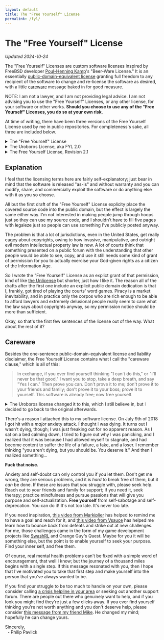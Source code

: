 ```yaml
---
layout: default
title: The "Free Yourself" License
permalink: /fyl/
---
```


The "Free Yourself" License
===========================

_Updated 2024-10-24_

The "Free Yourself" Licenses are custom software licenses inspired by FreeBSD
developer [Poul-Henning Kamp][phk]'s "Beer-Ware License."  It is an
essentially [public-domain-equivalent license][pde license] granting full
freedom to any recipient of the software to change and re-license the software
as desired, with a little [careware][careware] message baked in for good
measure.

<span class = "important">NOTE: I am not a lawyer, and I am not providing legal
advice.  I am not advising you to use the "Free Yourself" Licenses, or any
other license, for your software or other works.  <strong>Should you choose to
use any of the "Free Yourself" Licenses, you do so at your own
risk.</strong></span>

At time of writing, there have been three versions of the Free Yourself
License used by me in public repositories.  For completeness's sake, all three
are included below.

<details>
<summary>The "Free Yourself" License</summary>
<p>
&lt;email@sample.com&gt; wrote this file.  Feel free to do whatever
you want with it so long as you don't hold me liable for any damages;
there is no warranty.  In exchange, if you ever find yourself thinking
"I can't do this," or "I'll never be that good," I want you to stop,
take a deep breath, and say "Yes I can."  Then prove you can.  Don't
prove it to me; don't prove it to your friends and family; don't prove
it to your boss; prove it to yourself.  This software is already free;
now free yourself.<br />
&nbsp;&nbsp;- Philip Pavlick
</p>
<p>
For more information about the rationale behind this licensing, see
https://pavlick.net/fyl/
</p>
(<a href="/files/fyl.txt">Download text file</a>)
</details>

<details>
<summary>The Uroboros License, aka FYL 2.0</summary>
<p>
This is public domain software.  Feel free to do whatever you want with it
so long as you don't hold me liable for any damages - there is no warranty.
</p>
<p>
If you want to pay me back for it, you can do so by taking ten minutes or
more out of each day to remind yourself that you are valuable and your life
is worth living, and treating yourself like someone worth taking care of.
This software is already free; now free yourself.
</p>
(<a href="/files/uroboros-license.txt">Download text file</a>)
</details>

<details>
<summary>The Free Yourself License, Revision 2.1</summary>
<p>
This is public domain software.  Feel free to do whatever you want with it
so long as you don't hold me liable for any damages - there is no warranty.
</p>
<p>
In exchange, if you ever find yourself thinking "I can't do this," or "I'll
never be that good," I want you to stop, take a deep breath, and say "Yes I
can."  Then prove you can.  Don't prove it to me; don't prove it to your
friends and family; don't prove it to your boss; prove it to yourself.
This software is already free; now free yourself.
</p>
<p>
For more information, refer to &lt;https://www.pavlick.net/fyl&gt;
</p>
(<a href="/files/fyl-2.1.txt">Download text file</a>)
</details>

Explanation
-----------

I feel that the licensing terms here are fairly self-explanatory; just
bear in mind that the software is released "as-is" and without
warranty and you can modify, share, and commercially exploit the
software or do anything else with it as you so choose.

All but the first draft of the "Free Yourself" License explicity place the
covered source code into the public domain, but the effect is largely the
same either way.  I'm not interested in making people jump through hoops
just so they can use my source code, and I shouldn't have to fill five
pages with legaleze just so people can use something I've publicly posted
anyway.

The problem is that a lot of jurisdictions, even in the United States, get
really cagey about copyrights, owing to how invasive, manipulative, and
outright evil modern intellectual property law is now.  A lot of courts
think that something presented on a public forum with the understanding
that other people would be able to see, copy, and use it still needs some
kind of grant of permission for you to actually exercise your God-given
rights as a citizen of the Information Age.

So I wrote the "Free Yourself" License as an explict grant of that
permission, kind of like [the Unlicense][Unlicense]
but shorter, just how I like it.
The reason all of the drafts after the first one include an explicit public
domain dedication is that I, frankly, got tired of playing the courts' word
games.  Piracy is a market inevitability, and in practice only the corpos
who are rich enough to be able to afford lawyers and extremely delusional
people really seem to care what the law says about copyrights anyway, so my
permission notice should be more than sufficient.

Okay, so that's the first few sentences of the license out of the way.  What
about the rest of it?

Careware
--------

Besides the one-sentence public-domain-equivalent license and
liability disclaimer, the Free Yourself License contains what I call
the "careware clause," which is all of this:

> In exchange, if you ever find yourself thinking "I can't do this," or
> "I'll never be that good," I want you to stop, take a deep breath, and
> say "Yes I can."  Then prove you can.  Don't prove it to me; don't
> prove it to your friends and family; don't prove it to your boss;
> prove it to yourself.  This software is already free; now free
> yourself.

<details>
<summary>The Uroboros license changed it to this, which I still believe in,
but I decided to go back to the original afterwards.</summary>
<p>
If you want to pay me back for it, you can do so by taking ten minutes or
more out of each day to remind yourself that you are valuable and your life
is worth living, and treating yourself like someone worth taking care of.
This software is already free; now free yourself.
</p>
</details>

There's a reason I attached this to my software license.  On July 9th
of 2018 I got hit with a _major_ anxiety attack.  I thought I
was dying.  It turns out I wasn't dying, though; I was just freaking
out for no apparent reason.  As I sat on a bed calming down, I tried
to figure out why I was panicking, and I realized that it was because
I had allowed myself to stagnate, and had become content to suffer the
life of a failure, a fake, and a loser.  I remember thinking "you
aren't dying, but you should be.  You deserve it."  And then I
realized something...

**Fuck that noise.**

Anxiety and self-doubt can only control you if you let them.  Don't
get me wrong, they are serious problems, and it is _hard_ to
break free of them, but it _can_ be done.  If these are issues
that you struggle with, please seek help.  Reach out to your friends
and family for support; if you need it, seek therapy; practice
mindfulness and pursue passions that will give you purpose and
self-actualization.  **Free yourself** from self-sabotage
and self-deprecation.  You can do it!  It's not too late.  It's never
too late.

If you need inspiration, [this video from Markiplier][Markiplier] has helped
to remind me to have a goal and reach for it, and
[this video from Vsauce][Vsauce] has helped me learn how to bounce back from
defeats and strike out at new challenges.  For me, those challenges
came in the form of my game development projects like [SwashRL][SwashRL] and
Orange Guy's Quest.  Maybe for you it will be something else, but the point
is to enable yourself to seek your purpose.  Find your inner self, and free
them.

Of course, real mental health problems can't be fixed with a simple
word of encouragement, that well I know; but the journey of a thousand
miles begins with a single step.  If this message resonated with you,
then I hope that I've motivated you to take that first step and make
yourself into the person that you've always wanted to be.

If you find your struggle to be too much to handle on your own, please
consider calling [a crisis helpline in your area][helplines] or seeking out
another support forum.  There are people out there who genuinely want to help,
and if you look you might find they're just a few clicks away.  If you ever
find yourself thinking you're not worth anything and you don't deserve help,
please consider [this message from my friend Mike][Mike].  He changed my mind;
hopefully he can change yours.

Sincerely,  
&nbsp;&nbsp;- Philip Pavlick

[phk]: http://people.freebsd.org/~phk/
[pde license]: https://en.wikipedia.org/wiki/Public-domain-equivalent_license
[careware]: https://en.wikipedia.org/wiki/Careware
[permissive license]: https://en.wikipedia.org/wiki/Permissive_software_license
[public domain]: https://en.wikipedia.org/wiki/Public_domain
[Unlicense]: https://unlicense.org/

[Markiplier]: https://www.youtube.com/watch?v=Nn7d6Bnbr28&t=77
[Vsauce]: https://www.youtube.com/watch?v=qGgIC1GkBCw
[Mike]: https://www.youtube.com/watch?v=G1roCscTXjg
[helplines]: https://en.wikipedia.org/wiki/List_of_suicide_crisis_lines

[SwashRL]: https://swash.link/
